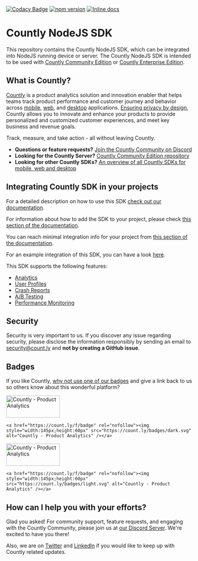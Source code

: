 [![Codacy Badge](https://app.codacy.com/project/badge/Grade/ed5f07ef6f8b4503ac01b2dab190de01)](https://www.codacy.com/gh/Countly/countly-sdk-nodejs/dashboard?utm_source=github.com&amp;utm_medium=referral&amp;utm_content=Countly/countly-sdk-nodejs&amp;utm_campaign=Badge_Grade)
[![npm version](https://badge.fury.io/js/countly-sdk-nodejs.svg)](https://badge.fury.io/js/countly-sdk-nodejs) 
[![Inline docs](https://inch-ci.org/github/Countly/countly-sdk-nodejs.svg?branch=master)](https://inch-ci.org/github/Countly/countly-sdk-nodejs)

# Countly NodeJS SDK 

This repository contains the Countly NodeJS SDK, which can be integrated into NodeJS running device or server. The Countly NodeJS SDK is intended to be used with [Countly Community Edition](https://github.com/Countly/countly-server) or [Countly Enterprise Edition](https://count.ly/product).
## What is Countly?
[Countly](https://count.ly) is a product analytics solution and innovation enabler that helps teams track product performance and customer journey and behavior across [mobile](https://count.ly/mobile-analytics), [web](http://count.ly/web-analytics),
and [desktop](https://count.ly/desktop-analytics) applications. [Ensuring privacy by design](https://count.ly/privacy-by-design), Countly allows you to innovate and enhance your products to provide personalized and customized customer experiences, and meet key business and revenue goals.

Track, measure, and take action - all without leaving Countly.

* **Questions or feature requests?** [Join the Countly Community on Discord](https://discord.gg/countly)
* **Looking for the Countly Server?** [Countly Community Edition repository](https://github.com/Countly/countly-server)
* **Looking for other Countly SDKs?** [An overview of all Countly SDKs for mobile, web and desktop](https://support.count.ly/hc/en-us/articles/360037236571-Downloading-and-Installing-SDKs#officially-supported-sdks)

## Integrating Countly SDK in your projects

For a detailed description on how to use this SDK [check out our documentation](https://support.count.ly/hc/en-us/articles/360037442892-NodeJS).

For information about how to add the SDK to your project, please check [this section of the documentation](https://support.count.ly/hc/en-us/articles/360037442892-NodeJS#adding-the-sdk-to-the-project).

You can reach minimal integration info for your project from [this section of the documentation](https://support.count.ly/hc/en-us/articles/360037442892-NodeJS#minimal-setup).

For an example integration of this SDK, you can have a look [here](https://github.com/Countly/countly-sdk-nodejs/tree/master/examples).

This SDK supports the following features:
* [Analytics](https://support.count.ly/hc/en-us/articles/4431589003545-Analytics)
* [User Profiles](https://support.count.ly/hc/en-us/articles/4403281285913-User-Profiles)
* [Crash Reports](https://support.count.ly/hc/en-us/articles/4404213566105-Crashes-Errors)
* [A/B Testing](https://support.count.ly/hc/en-us/articles/4416496362393-A-B-Testing-)
* [Performance Monitoring](https://support.count.ly/hc/en-us/articles/4734457847705-Performance)

## Security
Security is very important to us. If you discover any issue regarding security, please disclose the information responsibly by sending an email to security@count.ly and **not by creating a GitHub issue**.

## Badges
If you like Countly, [why not use one of our badges](https://count.ly/brand-assets) and give a link back to us so others know about this wonderful platform?

<a href="https://count.ly/f/badge" rel="nofollow"><img style="width:145px;height:60px" src="https://count.ly/badges/dark.svg?v2" alt="Countly - Product Analytics" /></a>

```JS
<a href="https://count.ly/f/badge" rel="nofollow"><img style="width:145px;height:60px" src="https://count.ly/badges/dark.svg" alt="Countly - Product Analytics" /></a>
```

<a href="https://count.ly/f/badge" rel="nofollow"><img style="width:145px;height:60px" src="https://count.ly/badges/light.svg?v2" alt="Countly - Product Analytics" /></a>

```JS
<a href="https://count.ly/f/badge" rel="nofollow"><img style="width:145px;height:60px" src="https://count.ly/badges/light.svg" alt="Countly - Product Analytics" /></a>
```

## How can I help you with your efforts?
Glad you asked! For community support, feature requests, and engaging with the Countly Community, please join us at [our Discord Server](https://discord.gg/countly). We're excited to have you there!

Also, we are on [Twitter](https://twitter.com/gocountly) and [LinkedIn](https://www.linkedin.com/company/countly) if you would like to keep up with Countly related updates.
